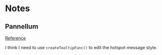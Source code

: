 # Notes

## Pannellum
[Reference](https://pannellum.org/documentation/reference/)

I think I need to use `createTooltipFunc()` to edit the hotspot message style.
